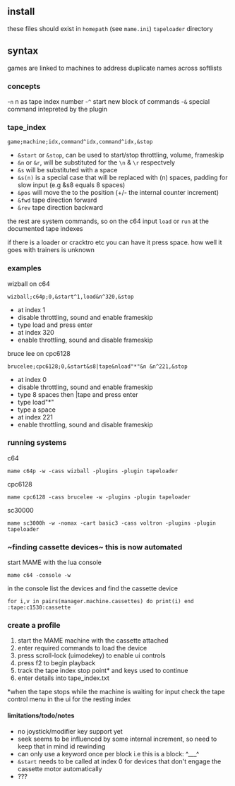 ## install
these files should exist in `homepath` (see `mame.ini`) `tapeloader` directory

## syntax
games are linked to machines to address duplicate names across softlists

### concepts
-`n` n as tape index number
-`^` start new block of commands
-`&` special command intepreted by the plugin

### tape_index
```
game;machine;idx,command^idx,command^idx,&stop
```

- `&start` or `&stop`, can be used to start/stop throttling, volume, frameskip
- `&n` or `&r`, will be substituted for the `\n` & `\r` respectvely
- `&s` will be substituted with a space
- `&s(n)` is a special case that will be replaced with (n) spaces, padding for slow input (e.g &s8 equals 8 spaces)
- `&pos` will move the to the position (+/- the internal counter increment)
- `&fwd` tape direction forward
- `&rev` tape direction backward

the rest are system commands, so on the c64 input `load` or `run` at the documented tape indexes

if there is a loader or cracktro etc you can have it press space. how well it goes with trainers is unknown

### examples
wizball on c64
```
wizball;c64p;0,&start^1,load&n^320,&stop
```
- at index 1
 - disable throttling, sound and enable frameskip 
 - type load and press enter
- at index 320
 - enable throttling, sound and disable frameskip 

bruce lee on cpc6128
```
brucelee;cpc6128;0,&start&s8|tape&nload"*"&n &n^221,&stop
```
- at index 0
 - disable throttling, sound and enable frameskip 
 - type 8 spaces then |tape and press enter
 - type load"*"
 - type a space
- at index 221
 - enable throttling, sound and disable frameskip 


### running systems
c64
```
mame c64p -w -cass wizball -plugins -plugin tapeloader
```

cpc6128
```
mame cpc6128 -cass brucelee -w -plugins -plugin tapeloader
```

sc30000
```
mame sc3000h -w -nomax -cart basic3 -cass voltron -plugins -plugin tapeloader
```


### ~finding cassette devices~ this is now automated
start MAME with the lua console
```
mame c64 -console -w
```

in the console list the devices and find the cassette device
```
for i,v in pairs(manager.machine.cassettes) do print(i) end
:tape:c1530:cassette
```

### create a profile
1. start the MAME machine with the cassette attached
2. enter required commands to load the device
3. press scroll-lock (uimodekey) to enable ui controls
4. press f2 to begin playback
5. track the tape index stop point* and keys used to continue
6. enter details into tape_index.txt

*when the tape stops while the machine is waiting for input check the tape control menu in the ui for the resting index


#### limitations/todo/notes
* no joystick/modifier key support yet
* seek seems to be influenced by some internal increment, so need to keep that in mind id rewinding
* can only use a keyword once per block i.e this is a block: ^___^
* `&start` needs to be called at index 0 for devices that don't engage the cassette motor automatically
* ???